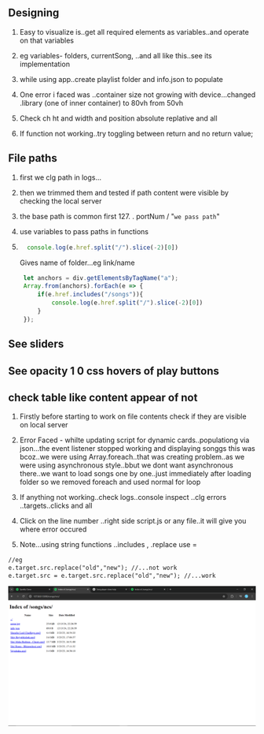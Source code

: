 ## Designing
1. Easy to visualize is..get all required elements as variables..and operate on that variables

2. eg variables- folders, currentSong, ..and all like this..see its  implementation
3. while using app..create playlist folder and info.json to populate
4. One error i faced was ..container size not growing with device...changed .library (one of inner container) to 80vh from 50vh
5. Check ch ht and width and position absolute replative and all
6. If function not working..try toggling between return and no return value;

## File paths
1. first we clg path in logs...
2. then we trimmed them and tested if path content were visible by checking the local server
3. the base path is common first 127. . portNum / "`we pass path`"
4. use variables to pass paths in functions
5. ```js
     console.log(e.href.split("/").slice(-2)[0])
   ```
   Gives name of folder...eg link/name
   
   ```js
    let anchors = div.getElementsByTagName("a");
    Array.from(anchors).forEach(e => {
        if(e.href.includes("/songs")){
            console.log(e.href.split("/").slice(-2)[0])
        }
    });
   ```

## See sliders

## See opacity 1 0 css hovers of play buttons

## check table like content appear of not
1. Firstly before starting to work on file contents check if they are visible on local server
2. Error Faced - whilte updating script for dynamic cards..populationg via json...the event listener stopped working and displaying songgs
 this was bcoz..we were using Array.foreach..that was creating problem..as we were using asynchronous style..bbut we dont want asynchronous there..we want to load songs one by one..just immediately after loading folder
so we removed foreach and used normal for loop
3. If anything not working..check logs..console inspect ..clg errors ..targets..clicks and all
4. Click on the line number ..right side script.js or any file..it will give  you where error occured

5.  Note...using string functions ..includes , .replace
   use =
```ja
//eg
e.target.src.replace("old","new"); //...not work
e.target.src = e.target.src.replace("old","new"); //...work
```

![img](https://github.com/Yash-Bandal/YTunes_Music-Player-v1.0/blob/844271b9f5fcac9a452ebd53694bb138a50850dd/Process/TableViewOfContents.png)

